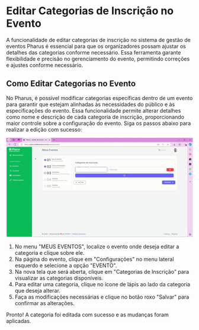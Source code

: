 # Editar Categorias de Inscrição no Evento

A funcionalidade de editar categorias de inscrição no sistema de gestão de eventos Pharus é essencial para que os organizadores possam ajustar os detalhes das categorias conforme necessário. Essa ferramenta garante flexibilidade e precisão no gerenciamento do evento, permitindo correções e ajustes conforme necessário. 

## Como Editar Categorias no Evento

No Pharus, é possível modificar categorias específicas dentro de um evento para garantir que estejam alinhadas às necessidades do público e às especificações do evento. Essa funcionalidade permite alterar detalhes como nome e descrição de cada categoria de inscrição, proporcionando maior controle sobre a configuração do evento. Siga os passos abaixo para realizar a edição com sucesso:

![](../../images/criar_evento4.gif)

1. No menu "MEUS EVENTOS", localize o evento onde deseja editar a categoria e clique sobre ele.
2. Na página do evento, clique em "Configurações" no menu lateral esquerdo e selecione a opção "EVENTO".
3. Na nova tela que será aberta, clique em "Categorias de Inscrição" para visualizar as categorias disponíveis.
4. Para editar uma categoria, clique no ícone de lápis ao lado da categoria que deseja alterar.
5. Faça as modificações necessárias e clique no botão roxo "Salvar" para confirmar as alterações.

Pronto! A categoria foi editada com sucesso e as mudanças foram aplicadas.
